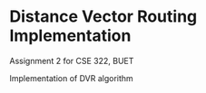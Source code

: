 # Distance Vector Routing Implementation

Assignment 2 for CSE 322, BUET

Implementation of DVR algorithm
